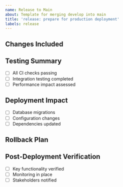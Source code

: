 ```yaml
---
name: Release to Main
about: Template for merging develop into main
title: 'release: prepare for production deployment'
labels: release
---
```


## Changes Included

<!-- List of key features/changes in this release -->

## Testing Summary

<!-- Overview of testing completed -->

- [ ] All CI checks passing
- [ ] Integration testing completed
- [ ] Performance impact assessed

## Deployment Impact

<!-- What needs to be considered for deployment? -->

- [ ] Database migrations
- [ ] Configuration changes
- [ ] Dependencies updated

## Rollback Plan

<!-- How can we rollback if needed? -->

## Post-Deployment Verification

<!-- How will we verify successful deployment? -->

- [ ] Key functionality verified
- [ ] Monitoring in place
- [ ] Stakeholders notified
